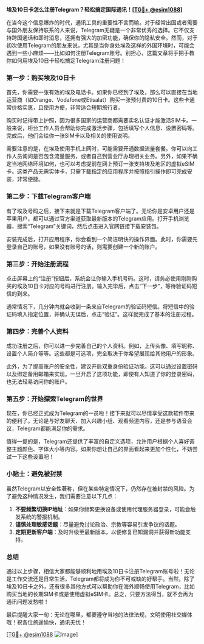 **埃及10日卡怎么注册Telegram？轻松搞定国际通讯！[[TG💪+ @esim1088](https://t.me/s/esim1088)]**

在当今这个信息爆炸的时代，通讯工具的重要性不言而喻。对于经常出国或者需要与国外朋友保持联系的人来说，Telegram无疑是一个非常优秀的选择。它不仅支持跨国通话和即时消息，还拥有强大的加密功能，确保你的隐私安全。然而，对于初次使用Telegram的朋友来说，尤其是当你身处埃及这样的外国环境时，可能会遇到一些小麻烦——比如如何注册Telegram账号。别担心，这篇文章将手把手教你如何用埃及10日卡轻松搞定Telegram注册问题！

### 第一步：购买埃及10日卡

首先，你需要一张有效的埃及电话卡。如果你已经到了埃及，那么可以直接在当地运营商（如Orange、Vodafone或Etisalat）购买一张预付费的10日卡。这些卡通常价格实惠，且使用方便，非常适合短期旅行者。

购买时记得带上护照，因为很多国家的运营商都需要实名认证才能激活SIM卡。一般来说，柜台工作人员会帮助你完成激活步骤，包括填写个人信息、设置密码等。完成后，他们会给你一张SIM卡以及相关的使用说明。

需要注意的是，在埃及使用手机上网时，可能需要开通数据流量套餐。你可以向工作人员询问是否包含流量服务，或者自己到营业厅办理相关业务。另外，如果不确定当地网络环境如何，也可以考虑提前在网上预订一张支持埃及地区的虚拟eSIM卡。这类产品无需实体卡，只需下载指定的应用程序并按照指引操作即可完成安装，非常便捷。

### 第二步：下载Telegram客户端

有了埃及号码之后，接下来就是下载Telegram客户端了。无论你是安卓用户还是苹果用户，都可以通过官方渠道获取最新版本的Telegram应用。打开手机浏览器，搜索“Telegram”关键词，然后点击进入官网链接下载安装包。

安装完成后，打开应用程序，你会看到一个简洁明快的操作界面。此时，你需要先登录自己的账号，如果没有账号的话，则需要创建一个新的账户。

### 第三步：开始注册流程

点击屏幕上的“注册”按钮后，系统会让你输入手机号码。这时，请务必使用刚刚购买的埃及10日卡对应的号码进行注册。输入完毕后，点击“下一步”，等待验证码短信的到来。

通常情况下，几分钟内就会收到一条来自Telegram的验证码短信。将短信中的验证码填入指定位置，并确认无误后，点击“验证”。这样就完成了基本的注册过程。

### 第四步：完善个人资料

成功注册之后，你可以进一步完善自己的个人资料。例如，上传头像、填写昵称、设置个人简介等等。这些都是可选项，完全取决于你希望展现给其他用户的形象。

此外，为了提高账户的安全性，建议开启双重身份验证功能。这可以通过设置密码以及绑定备用邮箱来实现。一旦开启了这项功能，即使有人知道了你的登录密码，也无法轻易访问你的账户。

### 第五步：开始探索Telegram的世界

现在，你已经正式成为Telegram的一员啦！接下来就可以尽情享受这款软件带来的便利了。无论是与好友聊天、加入兴趣小组、观看频道内容，还是参与语音会议，Telegram都能满足你的需求。

值得一提的是，Telegram还提供了丰富的自定义选项，允许用户根据个人喜好调整主题颜色、字体大小等内容。如果你想让自己的界面看起来更加个性化，不妨尝试一下这些设置吧！

### 小贴士：避免被封禁

虽然Telegram以安全性著称，但在某些特定情况下，仍然存在被封禁的风险。为了避免这种情况发生，我们需要注意以下几点：

1. **不要频繁切换IP地址**：如果你频繁更换设备或使用代理服务器登录，可能会触发系统的警报机制。
2. **谨慎处理敏感话题**：尽量避免讨论政治、宗教等容易引发争议的话题。
3. **定期更新客户端**：及时升级至最新版本，以便修复已知漏洞并获得新功能支持。

### 总结

通过以上步骤，相信大家都能够顺利地用埃及10日卡注册Telegram账号啦！无论是工作交流还是日常生活，Telegram都将成为你不可或缺的好帮手。当然，除了埃及10日卡之外，还有很多其他方式可以帮助你在海外顺畅使用Telegram，比如购买当地的长期SIM卡或是使用虚拟eSIM卡。总之，只要方法得当，就不会再为通讯问题发愁啦！

最后提醒大家一句：无论在哪里，都要遵守当地的法律法规，文明使用社交媒体哦！祝各位旅途愉快，通讯无忧！

[[TG💪+ @esim1088](https://t.me/s/esim1088) ![Image](https://i.postimg.cc/4NQfJmqS/Snipaste-2025-05-13-00-14-12.png)]
